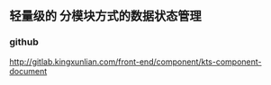 ## 轻量级的 分模块方式的数据状态管理

### github
http://gitlab.kingxunlian.com/front-end/component/kts-component-document